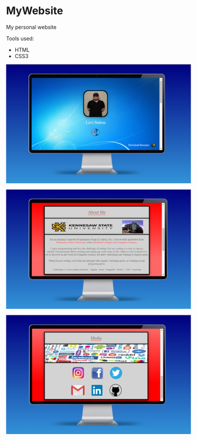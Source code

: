 # MyWebsite
My personal website

Tools used:

 - HTML
 - CSS3

![](Images/w1.PNG)

![](Images/w2.PNG)

![](Images/w3.PNG)